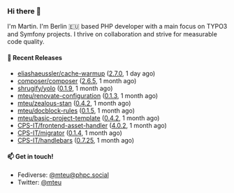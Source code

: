 ### Hi there 👋

I'm Martin. I'm Berlin 🇪🇺 based PHP developer with a main focus on TYPO3 and Symfony projects. I thrive on
collaboration and strive for measurable code quality.

#### 🚀 Recent Releases

- [eliashaeussler/cache-warmup](https://github.com/eliashaeussler/cache-warmup) ([2.7.0](https://github.com/eliashaeussler/cache-warmup/releases/tag/2.7.0), 1 day ago)
- [composer/composer](https://github.com/composer/composer) ([2.6.5](https://github.com/composer/composer/releases/tag/2.6.5), 1 month ago)
- [shrugify/yolo](https://github.com/shrugify/yolo) ([0.1.9](https://github.com/shrugify/yolo/releases/tag/0.1.9), 1 month ago)
- [mteu/renovate-configuration](https://github.com/mteu/renovate-configuration) ([0.1.3](https://github.com/mteu/renovate-configuration/releases/tag/0.1.3), 1 month ago)
- [mteu/zealous-stan](https://github.com/mteu/zealous-stan) ([0.4.2](https://github.com/mteu/zealous-stan/releases/tag/0.4.2), 1 month ago)
- [mteu/docblock-rules](https://github.com/mteu/docblock-rules) ([0.1.5](https://github.com/mteu/docblock-rules/releases/tag/0.1.5), 1 month ago)
- [mteu/basic-project-template](https://github.com/mteu/basic-project-template) ([0.4.2](https://github.com/mteu/basic-project-template/releases/tag/0.4.2), 1 month ago)
- [CPS-IT/frontend-asset-handler](https://github.com/CPS-IT/frontend-asset-handler) ([4.0.2](https://github.com/CPS-IT/frontend-asset-handler/releases/tag/4.0.2), 1 month ago)
- [CPS-IT/migrator](https://github.com/CPS-IT/migrator) ([0.1.4](https://github.com/CPS-IT/migrator/releases/tag/0.1.4), 1 month ago)
- [CPS-IT/handlebars](https://github.com/CPS-IT/handlebars) ([0.7.25](https://github.com/CPS-IT/handlebars/releases/tag/0.7.25), 1 month ago)

#### 📫 Get in touch!

- Fediverse: [@mteu@phpc.social](https://phpc.social/@mteu)
- Twitter: [@mteu](https://twitter.com/mteu)
